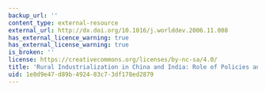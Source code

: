 ```yaml
---
backup_url: ''
content_type: external-resource
external_url: http://dx.doi.org/10.1016/j.worlddev.2006.11.008
has_external_licence_warning: true
has_external_license_warning: true
is_broken: ''
license: https://creativecommons.org/licenses/by-nc-sa/4.0/
title: 'Rural Industrialization in China and India: Role of Policies and Institutions'
uid: 1e0d9e47-d89b-4924-83c7-3df178ed2879
---
```

